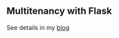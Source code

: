 ## Multitenancy with Flask 

See details in my [blog](https://smirnov-am.github.io/multitenancy-with-flask/) 
